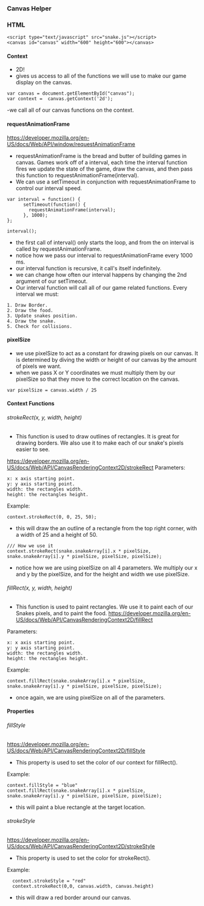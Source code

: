 ### Canvas Helper


### HTML
```
<script type="text/javascript" src="snake.js"></script>
<canvas id="canvas" width="600" height="600"></canvas>
```

#### Context
- 2D!
- gives us access to all of the functions we will use to make our game display on the canvas.
```
var canvas = document.getElementById("canvas");
var context =  canvas.getContext('2d');

```
-we call all of our canvas functions on the context.


#### requestAnimationFrame
https://developer.mozilla.org/en-US/docs/Web/API/window/requestAnimationFrame

- requestAnimationFrame is the bread and butter of building games in canvas. Games work off of a interval, each time the interval function fires we update the state of the game, draw the canvas,  and then pass this function to requestAnimationFrame(interval).
- We can use a setTimeout in conjunction with requestAnimationFrame to control our interval speed.

```
var interval = function() {
      setTimeout(function() {
        requestAnimationFrame(interval);
      }, 1000);
};

interval();

```
- the first call of interval() only starts the loop, and from the on interval is called by requestAnimationFrame.
- notice how we pass our interval to requestAnimationFrame every 1000 ms.
- our interval function is recursive, it call's itself indefinitely.
- we can change how often our interval happens by changing the 2nd argument of our setTimeout.
- Our interval function will call all of our game related functions. Every interval we must:

 ```
 1. Draw Border.
 2. Draw the food.
 3. Update snakes position.
 4. Draw the snake.
 5. Check for collisions.
 ```

#### pixelSize
- we use pixelSize to act as a constant for drawing pixels on our canvas. It is determined by diving the width or height of our canvas by the amount of pixels we want.
- when we pass X or Y coordinates we must multiply them by our pixelSize so that they move to the correct location on the canvas.

```
var pixelSize = canvas.width / 25

```

#### Context Functions

###### strokeRect(x, y, width, height)
- This function is used to draw outlines of rectangles. It is great for drawing borders. We also use it to make each of our snake's pixels easier to see.

https://developer.mozilla.org/en-US/docs/Web/API/CanvasRenderingContext2D/strokeRect
Parameters:
```
x: x axis starting point.
y: y axis starting point.
width: the rectangles width.
height: the rectangles height.

```
Example:
```
context.strokeRect(0, 0, 25, 50);

```
- this will draw the an outline of a rectangle from the top right corner, with a width of 25 and a height of 50.

```
/// How we use it
context.strokeRect(snake.snakeArray[i].x * pixelSize, snake.snakeArray[i].y * pixelSize, pixelSize, pixelSize);
```
- notice how we are using pixelSize on all 4 parameters. We multiply our x and y by the pixelSize, and for the height and width we use pixelSize.



###### fillRect(x, y, width, height)
- This function is used to paint rectangles. We use it to paint each of our Snakes pixels, and to paint the food.
https://developer.mozilla.org/en-US/docs/Web/API/CanvasRenderingContext2D/fillRect

Parameters:
```
x: x axis starting point.
y: y axis starting point.
width: the rectangles width.
height: the rectangles height.
```
Example:

```
context.fillRect(snake.snakeArray[i].x * pixelSize, snake.snakeArray[i].y * pixelSize, pixelSize, pixelSize);
```
- once again, we are using pixelSize on all of the parameters.

#### Properties

###### fillStyle
https://developer.mozilla.org/en-US/docs/Web/API/CanvasRenderingContext2D/fillStyle
- This property is used to set the color of our context for fillRect().

Example:
```
context.fillStyle = "blue"
context.fillRect(snake.snakeArray[i].x * pixelSize, snake.snakeArray[i].y * pixelSize, pixelSize, pixelSize);
```
- this will paint a blue rectangle at the target location.

###### strokeStyle
  https://developer.mozilla.org/en-US/docs/Web/API/CanvasRenderingContext2D/strokeStyle
  - This property is used to set the color for strokeRect().

  Example:
```
  context.strokeStyle = "red"
  context.strokeRect(0,0, canvas.width, canvas.height)
```
- this will draw a red border around our canvas.
